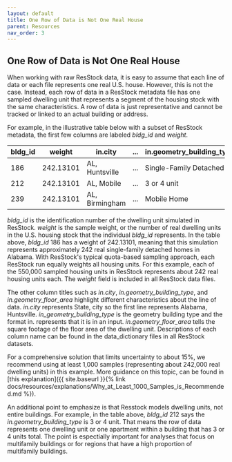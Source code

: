```yaml
---
layout: default
title: One Row of Data is Not One Real House
parent: Resources
nav_order: 3
---
```


## One Row of Data is Not One Real House
When working with raw ResStock data, it is easy to assume that each line of data or each file represents one real U.S. house. However, this is not the case. Instead, each row of data in a ResStock metadata file has one sampled dwelling unit that represents a segment of the housing stock with the same characteristics. A row of data is just representative and cannot be tracked or linked to an actual building or address.

For example, in the illustrative table below with a subset of ResStock metadata, the first few columns are labeled *bldg_id* and *weight*.

| bldg_id | weight | in.city | ... | in.geometry_building_type | in.geometry_floor_area |
| --- | --- | --- | --- | --- | --- |
| 186 | 242.13101 | AL, Huntsville | ... | Single-Family Detached | 2500-2999 |
| 212 | 242.13101 | AL, Mobile | ... | 3 or 4 unit | 4000 + |
| 239 | 242.13101 | AL, Birmingham | ... | Mobile Home | 750-999 |

*bldg_id* is the identification number of the dwelling unit simulated in ResStock. *weight* is the sample weight, or the number of real dwelling units in the U.S. housing stock that the individual *bldg_id* represents. In the table above, *bldg_id* 186 has a weight of 242.13101, meaning that this simulation represents approximately 242 real single-family detached homes in Alabama. With ResStock's typical quota-based sampling approach, each ResStock run equally weights all housing units. For this example, each of the 550,000 sampled housing units in ResStock represents about 242 real housing units each. The *weight* field is included in all ResStock data files.
<!--
The *weight* field is also the appropriate factor to scale ResStock energy and emissions outputs as discussed in the Weighting/Sampling example. -->

The other column titles such as *in.city*, *in.geometry_building_type*, and *in.geometry_floor_area* highlight different characteristics about the line of data. *in.city* represents State, city so the first line represents Alabama, Huntsville. *in_geometry_building_type* is the geometry building type and the format in. represents that it is in an input. *in.geometry_floor_area* tells the square footage of the floor area of the dwelling unit. Descriptions of each column name can be found in the data_dictionary files in all ResStock datasets.

For a comprehensive solution that limits uncertainty to about 15%, we recommend using at least 1,000 samples (representing about 242,000 real dwelling units) in this example. More guidance on this topic, can be found in [this explanation]({{ site.baseurl }}{% link docs/resources/explanations/Why_at_Least_1000_Samples_is_Recommended.md %}).

An additional point to emphasize is that Resstock models dwelling units, not entire buildings. For example, in the table above, *bldg_id* 212 says the *in.geometry_building_type* is 3 or 4 unit. That means the row of data represents one dwelling unit or one apartment within a building that has 3 or 4 units total. The point is espectially important for analyses that focus on multifamily buildings or for regions that have a high proportion of multifamily buildings.